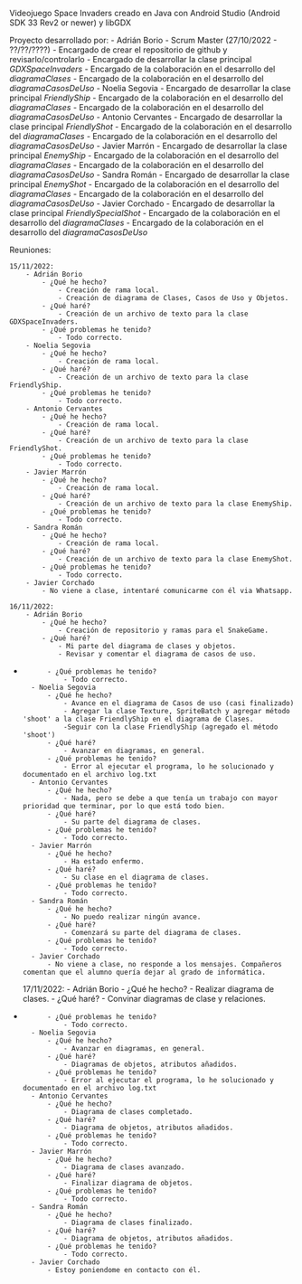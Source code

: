Videojuego Space Invaders creado en Java con Android Studio (Android SDK 33 Rev2 or newer) y libGDX

Proyecto desarrollado por:
    - Adrián Borio
        - Scrum Master (27/10/2022 - ??/??/????)
        - Encargado de crear el repositorio de github y revisarlo/controlarlo
        - Encargado de desarrollar la clase principal *GDXSpaceInvaders*
        - Encargado de la colaboración en el desarrollo del *diagramaClases*
        - Encargado de la colaboración en el desarrollo del *diagramaCasosDeUso*
    - Noelia Segovia
        - Encargado de desarrollar la clase principal *FriendlyShip*
        - Encargado de la colaboración en el desarrollo del *diagramaClases*
        - Encargado de la colaboración en el desarrollo del *diagramaCasosDeUso*
    - Antonio Cervantes
        - Encargado de desarrollar la clase principal *FriendlyShot*
        - Encargado de la colaboración en el desarrollo del *diagramaClases*
        - Encargado de la colaboración en el desarrollo del *diagramaCasosDeUso*
    - Javier Marrón
        - Encargado de desarrollar la clase principal *EnemyShip*
        - Encargado de la colaboración en el desarrollo del *diagramaClases*
        - Encargado de la colaboración en el desarrollo del *diagramaCasosDeUso*
    - Sandra Román
        - Encargado de desarrollar la clase principal *EnemyShot*
        - Encargado de la colaboración en el desarrollo del *diagramaClases*
        - Encargado de la colaboración en el desarrollo del *diagramaCasosDeUso*
    - Javier Corchado
        - Encargado de desarrollar la clase principal *FriendlySpecialShot*
        - Encargado de la colaboración en el desarrollo del *diagramaClases*
        - Encargado de la colaboración en el desarrollo del *diagramaCasosDeUso*

Reuniones:

    15/11/2022:
        - Adrián Borio
            - ¿Qué he hecho?
                - Creación de rama local.
                - Creación de diagrama de Clases, Casos de Uso y Objetos.
            - ¿Qué haré?
                - Creación de un archivo de texto para la clase GDXSpaceInvaders.
            - ¿Qué problemas he tenido?
                - Todo correcto.
        - Noelia Segovia
            - ¿Qué he hecho?
                - Creación de rama local.
            - ¿Qué haré?
                - Creación de un archivo de texto para la clase FriendlyShip.
            - ¿Qué problemas he tenido?
                - Todo correcto.
        - Antonio Cervantes
            - ¿Qué he hecho?
                - Creación de rama local.
            - ¿Qué haré?
                - Creación de un archivo de texto para la clase FriendlyShot.
            - ¿Qué problemas he tenido?
                - Todo correcto.
        - Javier Marrón
            - ¿Qué he hecho?
                - Creación de rama local.
            - ¿Qué haré?
                - Creación de un archivo de texto para la clase EnemyShip.
            - ¿Qué problemas he tenido?
                - Todo correcto.
        - Sandra Román
            - ¿Qué he hecho?
                - Creación de rama local.
            - ¿Qué haré?
                - Creación de un archivo de texto para la clase EnemyShot.
            - ¿Qué problemas he tenido?
                - Todo correcto.
        - Javier Corchado
            - No viene a clase, intentaré comunicarme con él via Whatsapp.

    16/11/2022:
        - Adrián Borio
            - ¿Qué he hecho?
                - Creación de repositorio y ramas para el SnakeGame.
            - ¿Qué haré?
                - Mi parte del diagrama de clases y objetos.
                - Revisar y comentar el diagrama de casos de uso.
-           - ¿Qué problemas he tenido?
                - Todo correcto.
        - Noelia Segovia
            - ¿Qué he hecho?
                - Avance en el diagrama de Casos de uso (casi finalizado)
                - Agregar la clase Texture, SpriteBatch y agregar método 'shoot' a la clase FriendlyShip en el diagrama de Clases.
                -Seguir con la clase FriendlyShip (agregado el método 'shoot')
            - ¿Qué haré?
                - Avanzar en diagramas, en general.
            - ¿Qué problemas he tenido?
                - Error al ejecutar el programa, lo he solucionado y documentado en el archivo log.txt
        - Antonio Cervantes
            - ¿Qué he hecho?
                - Nada, pero se debe a que tenía un trabajo con mayor prioridad que terminar, por lo que está todo bien.
            - ¿Qué haré?
                - Su parte del diagrama de clases.
            - ¿Qué problemas he tenido?
                - Todo correcto.
        - Javier Marrón
            - ¿Qué he hecho?
                - Ha estado enfermo. 
            - ¿Qué haré?
                - Su clase en el diagrama de clases.
            - ¿Qué problemas he tenido?
                - Todo correcto.
        - Sandra Román
            - ¿Qué he hecho?
                - No puedo realizar ningún avance.
            - ¿Qué haré?
                - Comenzará su parte del diagrama de clases.
            - ¿Qué problemas he tenido?
                - Todo correcto.
        - Javier Corchado
            - No viene a clase, no responde a los mensajes. Compañeros comentan que el alumno quería dejar al grado de informática.

    17/11/2022:
        - Adrián Borio
            - ¿Qué he hecho?
                - Realizar diagrama de clases.
            - ¿Qué haré?
                - Convinar diagramas de clase y relaciones.
-           - ¿Qué problemas he tenido?
                - Todo correcto.
        - Noelia Segovia
            - ¿Qué he hecho?
                - Avanzar en diagramas, en general.
            - ¿Qué haré?
                - Diagramas de objetos, atributos añadidos.
            - ¿Qué problemas he tenido?
                - Error al ejecutar el programa, lo he solucionado y documentado en el archivo log.txt
        - Antonio Cervantes
            - ¿Qué he hecho?
                - Diagrama de clases completado.
            - ¿Qué haré?
                - Diagrama de objetos, atributos añadidos.
            - ¿Qué problemas he tenido?
                - Todo correcto.
        - Javier Marrón
            - ¿Qué he hecho?
                - Diagrama de clases avanzado.
            - ¿Qué haré?
                - Finalizar diagrama de objetos.
            - ¿Qué problemas he tenido?
                - Todo correcto.
        - Sandra Román
            - ¿Qué he hecho?
                - Diagrama de clases finalizado.
            - ¿Qué haré?
                - Diagrama de objetos, atributos añadidos.
            - ¿Qué problemas he tenido?
                - Todo correcto.
        - Javier Corchado
            - Estoy poniendome en contacto con él.